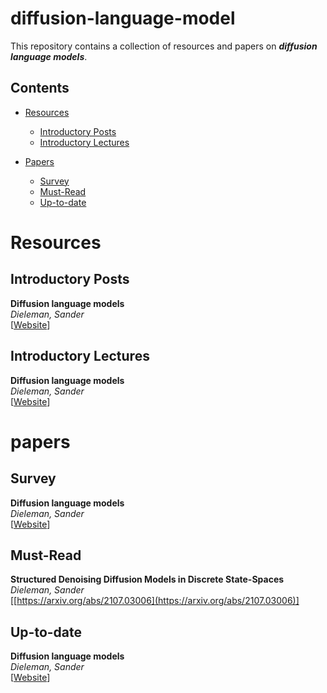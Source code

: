 # diffusion-language-model

This repository contains a collection of resources and papers on ***diffusion language models***.

## Contents
- [Resources](#resources)
  - [Introductory Posts](#introductory-posts)
  - [Introductory Lectures](#introductory-lectures)

- [Papers](#papers)
  - [Survey](#Survey)
  - [Must-Read](#Must-Read)
  - [Up-to-date](#Up-to-date)


# Resources

## Introductory Posts

**Diffusion language models** \
*Dieleman, Sander* \
[[Website](https://sander.ai/2023/01/09/diffusion-language.html)] 

## Introductory Lectures

**Diffusion language models** \
*Dieleman, Sander* \
[[Website](https://sander.ai/2023/01/09/diffusion-language.html)] 

# papers

## Survey

**Diffusion language models** \
*Dieleman, Sander* \
[[Website](https://sander.ai/2023/01/09/diffusion-language.html)] 

## Must-Read

**Structured Denoising Diffusion Models in Discrete State-Spaces** \
*Dieleman, Sander* \
[[https://arxiv.org/abs/2107.03006](https://arxiv.org/abs/2107.03006)] 

## Up-to-date

**Diffusion language models** \
*Dieleman, Sander* \
[[Website](https://sander.ai/2023/01/09/diffusion-language.html)] 
